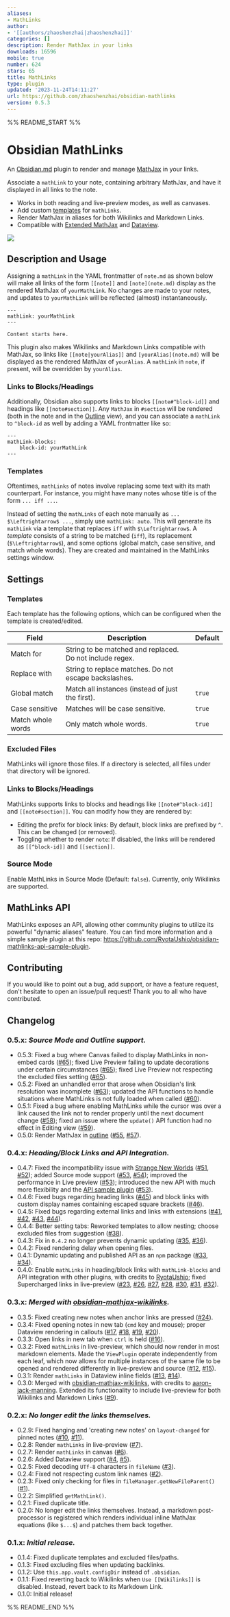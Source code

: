 ```yaml
---
aliases:
- MathLinks
author:
- '[[authors/zhaoshenzhai|zhaoshenzhai]]'
categories: []
description: Render MathJax in your links
downloads: 16596
mobile: true
number: 624
stars: 65
title: MathLinks
type: plugin
updated: '2023-11-24T14:11:27'
url: https://github.com/zhaoshenzhai/obsidian-mathlinks
version: 0.5.3
---
```


%% README_START %%

# Obsidian MathLinks

An [Obsidian.md](https://obsidian.md) plugin to render and manage [MathJax](https://www.mathjax.org/) in your links.

Associate a `mathLink` to your note, containing arbitrary MathJax, and have it displayed in all links to the note.
* Works in both reading and live-preview modes, as well as canvases.
* Add custom [templates](https://github.com/zhaoshenzhai/obsidian-mathlinks/tree/master#templates) for `mathLinks`.
* Render MathJax in aliases for both Wikilinks and Markdown Links.
* Compatible with [Extended MathJax](https://github.com/xldenis/obsidian-latex) and [Dataview](https://github.com/blacksmithgu/obsidian-dataview).

![](https://raw.githubusercontent.com/zhaoshenzhai/obsidian-mathlinks/master/.github/sample.png)

## Description and Usage

Assigning a `mathLink` in the YAML frontmatter of `note.md` as shown below will make all links of the form `[[note]]` and `[note](note.md)` display as the rendered MathJax of `yourMathLink`. No changes are made to your notes, and updates to `yourMathLink` will be reflected (almost) instantaneously.

```
---
mathLink: yourMathLink
---

Content starts here.
```

This plugin also makes Wikilinks and Markdown Links compatible with MathJax, so links like `[[note|yourAlias]]` and `[yourAlias](note.md)` will be displayed as the rendered MathJax of `yourAlias`. A `mathLink` in `note`, if present, will be overridden by `yourAlias`.

### Links to Blocks/Headings
Additionally, Obsidian also supports links to blocks `[[note#^block-id]]` and headings like `[[note#section]]`. Any `MathJax` in `#section` will be rendered (both in the note and in the [Outline](https://help.obsidian.md/Plugins/Outline) view), and you can associate a `mathLink` to `^block-id` as well by adding a YAML frontmatter like so:

```
---
mathLink-blocks:
    block-id: yourMathLink
---
```

### Templates
Oftentimes, `mathLinks` of notes involve replacing some text with its math counterpart. For instance, you might have many notes whose title is of the form `... iff ...`.

Instead of setting the `mathLinks` of each note manually as `... $\Leftrightarrow$ ...`, simply use `mathLink: auto`. This will generate its `mathLink` via a template that replaces `iff` with `$\Leftrightarrow$`. A _template_ consists of a string to be matched (`iff`), its replacement (`$\Leftrightarrow$`), and some options (global match, case sensitive, and match whole words). They are created and maintained in the MathLinks settings window.

## Settings
### Templates
Each template has the following options, which can be configured when the template is created/edited.

| Field | Description | Default |
| ----- | ----------- | ------- |
| Match for | String to be matched and replaced. Do not include regex. |  |
| Replace with | String to replace matches. Do not escape backslashes. |  |
| Global match | Match all instances (instead of just the first). | `true` |
| Case sensitive | Matches will be case sensitive. | `true` |
| Match whole words | Only match whole words. | `true` |

### Excluded Files
MathLinks will ignore those files. If a directory is selected, all files under that directory will be ignored.

### Links to Blocks/Headings
MathLinks supports links to blocks and headings like `[[note#^block-id]]` and `[[note#section]]`. You can modify how they are rendered by:
* Editing the prefix for block links: By default, block links are prefixed by `^`. This can be changed (or removed).
* Toggling whether to render `note`: If disabled, the links will be rendered as `[[^block-id]]` and `[[section]]`.

### Source Mode
Enable MathLinks in Source Mode (Default: `false`). Currently, only Wikilinks are supported.

## MathLinks API
MathLinks exposes an API, allowing other community plugins to utilize its powerful "dynamic aliases" feature.
You can find more information and a simple sample plugin at this repo: https://github.com/RyotaUshio/obsidian-mathlinks-api-sample-plugin.

## Contributing
If you would like to point out a bug, add support, or have a feature request, don't hesitate to open an issue/pull request! Thank you to all who have contributed.

## Changelog
### 0.5.x: _Source Mode and Outline support._
* 0.5.3: Fixed a bug where Canvas failed to display MathLinks in non-embed cards ([#65](https://github.com/zhaoshenzhai/obsidian-mathlinks/pull/65)); fixed Live Preview failing to update decorations under certain circumstances ([#65](https://github.com/zhaoshenzhai/obsidian-mathlinks/pull/65)); fixed Live Preview not respecting the excluded files setting ([#65](https://github.com/zhaoshenzhai/obsidian-mathlinks/pull/65)).
* 0.5.2: Fixed an unhandled error that arose when Obsidian's link resolution was incomplete ([#63](https://github.com/zhaoshenzhai/obsidian-mathlinks/pull/63)); updated the API functions to handle situations where MathLinks is not fully loaded when called ([#60](https://github.com/zhaoshenzhai/obsidian-mathlinks/pull/60)).
* 0.5.1: Fixed a bug where enabling MathLinks while the cursor was over a link caused the link not to render properly until the next document change ([#58](https://github.com/zhaoshenzhai/obsidian-mathlinks/pull/58)); fixed an issue where the `update()` API function had no effect in Editing view ([#59](https://github.com/zhaoshenzhai/obsidian-mathlinks/pull/59)).
* 0.5.0: Render MathJax in [outline](https://help.obsidian.md/Plugins/Outline) ([#55](https://github.com/zhaoshenzhai/obsidian-mathlinks/issues/55), [#57](https://github.com/zhaoshenzhai/obsidian-mathlinks/pull/57)).
### 0.4.x: _Heading/Block Links and API Integration._
* 0.4.7: Fixed the incompatibility issue with [Strange New Worlds](https://github.com/TfTHacker/obsidian42-strange-new-worlds) ([#51](https://github.com/zhaoshenzhai/obsidian-mathlinks/issues/51), [#52](https://github.com/zhaoshenzhai/obsidian-mathlinks/pull/52)); added Source mode support ([#53](https://github.com/zhaoshenzhai/obsidian-mathlinks/pull/53), [#54](https://github.com/zhaoshenzhai/obsidian-mathlinks/issues/54)); improved the performance in Live preview ([#53](https://github.com/zhaoshenzhai/obsidian-mathlinks/pull/53)); introduced the new API with much more flexibility and the [API sample plugin](https://github.com/RyotaUshio/obsidian-mathlinks-api-sample-plugin) ([#53](https://github.com/zhaoshenzhai/obsidian-mathlinks/pull/53)).
* 0.4.6: Fixed bugs regarding heading links ([#45](https://github.com/zhaoshenzhai/obsidian-mathlinks/pull/45)) and block links with custom display names containing escaped square brackets ([#46](https://github.com/zhaoshenzhai/obsidian-mathlinks/issues/46)).
* 0.4.5: Fixed bugs regarding external links and links with extensions ([#41](https://github.com/zhaoshenzhai/obsidian-mathlinks/issues/41), [#42](https://github.com/zhaoshenzhai/obsidian-mathlinks/issues/42), [#43](https://github.com/zhaoshenzhai/obsidian-mathlinks/pull/43), [#44](https://github.com/zhaoshenzhai/obsidian-mathlinks/pull/44)).
* 0.4.4: Better setting tabs: Reworked templates to allow nesting; choose excluded files from suggestion ([#38](https://github.com/zhaoshenzhai/obsidian-mathlinks/pull/38)).
* 0.4.3: Fix in `0.4.2` no longer prevents dynamic updating ([#35](https://github.com/zhaoshenzhai/obsidian-mathlinks/issues/35), [#36](https://github.com/zhaoshenzhai/obsidian-mathlinks/pull/36)).
* 0.4.2: Fixed rendering delay when opening files.
* 0.4.1: Dynamic updating and published API as an `npm` package ([#33](https://github.com/zhaoshenzhai/obsidian-mathlinks/pull/33), [#34](https://github.com/zhaoshenzhai/obsidian-mathlinks/pull/34)).
* 0.4.0: Enable `mathLinks` in heading/block links with `mathLink-blocks` and API integration with other plugins, with credits to [RyotaUshio](https://github.com/RyotaUshio); fixed Supercharged links in live-preview ([#23](https://github.com/zhaoshenzhai/obsidian-mathlinks/issues/23), [#26](https://github.com/zhaoshenzhai/obsidian-mathlinks/pull/26), [#27](https://github.com/zhaoshenzhai/obsidian-mathlinks/pull/27), [#28](https://github.com/zhaoshenzhai/obsidian-mathlinks/discussions/28), [#30](https://github.com/zhaoshenzhai/obsidian-mathlinks/pull/30), [#31](https://github.com/zhaoshenzhai/obsidian-mathlinks/issues/31), [#32](https://github.com/zhaoshenzhai/obsidian-mathlinks/pull/32)).
### 0.3.x: _Merged with [obsidian-mathjax-wikilinks](https://github.com/aaron-jack-manning/obsidian-mathjax-wikilinks)._
* 0.3.5: Fixed creating new notes when anchor links are pressed ([#24](https://github.com/zhaoshenzhai/obsidian-mathlinks/issues/24)).
* 0.3.4: Fixed opening notes in new tab (`cmd` key and mouse); proper Dataview rendering in callouts ([#17](https://github.com/zhaoshenzhai/obsidian-mathlinks/issues/17), [#18](https://github.com/zhaoshenzhai/obsidian-mathlinks/pull/18), [#19](https://github.com/zhaoshenzhai/obsidian-mathlinks/pull/19), [#20](https://github.com/zhaoshenzhai/obsidian-mathlinks/issues/20)).
* 0.3.3: Open links in new tab when `ctrl` is held ([#16](https://github.com/zhaoshenzhai/obsidian-mathlinks/issues/16)).
* 0.3.2: Fixed `mathLinks` in live-preview, which should now render in most markdown elements. Made the `ViewPlugin` operate independently from each leaf, which now allows for multiple instances of the same file to be opened and rendered differently in live-preview and source ([#12](https://github.com/zhaoshenzhai/obsidian-mathlinks/issues/12), [#15](https://github.com/zhaoshenzhai/obsidian-mathlinks/pull/15)).
* 0.3.1: Render `mathLinks` in Dataview inline fields ([#13](https://github.com/zhaoshenzhai/obsidian-mathlinks/issues/13), [#14](https://github.com/zhaoshenzhai/obsidian-mathlinks/pull/14)).
* 0.3.0: Merged with [obsidian-mathjax-wikilinks](https://github.com/aaron-jack-manning/obsidian-mathjax-wikilinks), with credits to [aaron-jack-manning](https://github.com/aaron-jack-manning). Extended its functionality to include live-preview for both Wikilinks and Markdown Links ([#9](https://github.com/zhaoshenzhai/obsidian-mathlinks/pull/9)).
### 0.2.x: _No longer edit the links themselves._
* 0.2.9: Fixed hanging and 'creating new notes' on `layout-changed` for pinned notes ([#10](https://github.com/zhaoshenzhai/obsidian-mathlinks/issues/10), [#11](https://github.com/zhaoshenzhai/obsidian-mathlinks/pull/11)).
* 0.2.8: Render `mathLinks` in live-preview ([#7](https://github.com/zhaoshenzhai/obsidian-mathlinks/issues/7)).
* 0.2.7: Render `mathLinks` in canvas ([#6](https://github.com/zhaoshenzhai/obsidian-mathlinks/issues/6)).
* 0.2.6: Added Dataview support ([#4](https://github.com/zhaoshenzhai/obsidian-mathlinks/issues/4), [#5](https://github.com/zhaoshenzhai/obsidian-mathlinks/pull/5)).
* 0.2.5: Fixed decoding `UTf-8` characters in `fileName` ([#3](https://github.com/zhaoshenzhai/obsidian-mathlinks/issues/3)).
* 0.2.4: Fixed not respecting custom link names ([#2](https://github.com/zhaoshenzhai/obsidian-mathlinks/issues/2)).
* 0.2.3: Fixed only checking for files in `fileManager.getNewFileParent()` ([#1](https://github.com/zhaoshenzhai/obsidian-mathlinks/issues/1)).
* 0.2.2: Simplified `getMathLink()`.
* 0.2.1: Fixed duplicate title.
* 0.2.0: No longer edit the links themselves. Instead, a markdown post-processor is registered which renders individual inline MathJax equations (like `$...$`) and patches them back together.
### 0.1.x: _Initial release._
* 0.1.4: Fixed duplicate templates and excluded files/paths.
* 0.1.3: Fixed excluding files when updating backlinks.
* 0.1.2: Use `this.app.vault.configDir` instead of `.obsidian`.
* 0.1.1: Fixed reverting back to Wikilinks when `Use [[Wikilinks]]` is disabled. Instead, revert back to its Markdown Link.
* 0.1.0: Initial release!


%% README_END %%